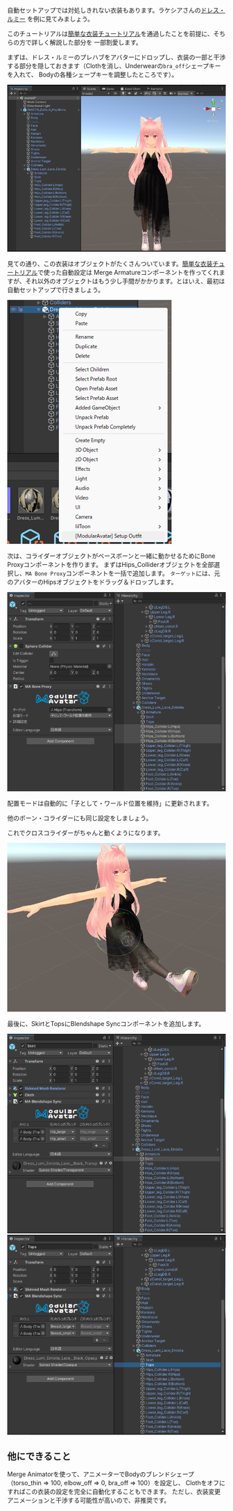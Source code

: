 ﻿---
sidebar_position: 2
sidebar_label: 複雑なCloth衣装セットアップ
---

自動セットアップでは対処しきれない衣装もあります。ラケシアさんの[ドレス・ルミー](https://lachexia.booth.pm/items/3763311)
を例に見てみましょう。

このチュートリアルは[簡単な衣装チュートリアル](../clothing)を通過したことを前提に、そちらの方で詳しく解説した部分を
一部割愛します。

まずは、ドレス・ルミーのプレハブをアバターにドロップし、衣装の一部と干渉する部分を隠しておきます（Clothを消し、Underwearの`bra_off`シェープキーを入れて、
Bodyの各種シェープキーを調整したところです）。

![初期状態](initial_state.png)

見ての通り、この衣装はオブジェクトがたくさんついています。[簡単な衣装チュートリアル](../clothing)で使った自動設定は
Merge Armatureコンポーネントを作ってくれますが、それ以外のオブジェクトはもう少し手間がかかります。とはいえ、最初は
自動セットアップで行きましょう。

![基本設定](base_setup.png)

次は、コライダーオブジェクトがベースボーンと一緒に動かせるためにBone Proxyコンポーネントを作ります。
まずはHips_Colliderオブジェクトを全部選択し、`MA Bone Proxy`コンポーネントを一括で追加します。
`ターゲット`には、元のアバターのHipsオブジェクトをドラッグ＆ドロップします。

![Hipsコライダー設定](hips_collider.png)

配置モードは自動的に「子として・ワールド位置を維持」に更新されます。

他のボーン・コライダーにも同じ設定をしましょう。

これでクロスコライダーがちゃんと動くようになります。

![足コライダー、ヨシッ！](colliders_work.png)

最後に、SkirtとTopsにBlendshape Syncコンポーネントを追加します。

![Skirtのブレンドシェープ同期設定](blendshape_sync_skirt.png)
![Hipsのブレンドシェープ同期設定](blendshape_sync_tops.png)


## 他にできること

Merge Animatorを使って、アニメーターでBodyのブレンドシェープ（torso_thin => 100, elbow_off => 0, bra_off => 100）を設定し、
Clothをオフにすればこの衣装の設定を完全に自動化することもできます。
ただし、衣装変更アニメーションと干渉する可能性が高いので、非推奨です。